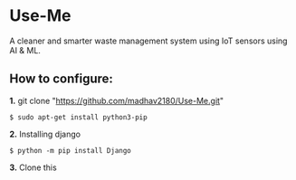 # Use-Me
A cleaner and smarter waste management system using IoT sensors using AI &amp; ML.



## How to configure:
**1.** git clone "https://github.com/madhav2180/Use-Me.git"

```shell
$ sudo apt-get install python3-pip
```

**2.** Installing django

```shell
$ python -m pip install Django
```

**3.** Clone this 
